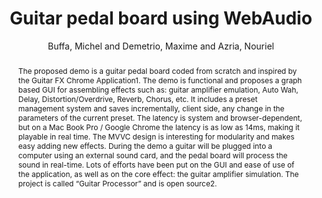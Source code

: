 --- 
title: "Guitar pedal board using WebAudio" 
abstract: "The proposed demo is a guitar pedal board coded from scratch and inspired by the Guitar FX Chrome Application1. The demo is functional and proposes a graph based GUI for assembling effects such as: guitar amplifier emulation, Auto Wah, Delay, Distortion/Overdrive, Reverb, Chorus, etc. It includes a preset management system and saves incrementally, client side, any change in the parameters of the current preset. The latency is system and browser-dependent, but on a Mac Book Pro / Google Chrome the latency is as low as 14ms, making it playable in real time. The MVVC design is interesting for modularity and makes easy adding new effects. During the demo a guitar will be plugged into a computer using an external sound card, and the pedal board will process the sound in real-time. Lots of efforts have been put on the GUI and ease of use of the application, as well as on the core effect: the guitar amplifier simulation. The project is called “Guitar Processor” and is open source2." 
address: "Atlanta, Georgia" 
author: "Buffa, Michel and Demetrio, Maxime and Azria, Nouriel"
webAuthor: "Michel Buffa, Maxime Demetrio, Nouriel Azria" 
booktitle: "Proceedings of the International Web Audio Conference" 
editor: "Freeman, Jason and Lerch, Alexander and Paradis, Matthew" 
month: "Proceedings of the International Web Audio Conference"
pages: "" 
publisher: "Georgia Tech" 
series: "WAC '16"
track: "Demo"  
year: "2016" 
id: "2016_EA_46" 
tags: year2016
media: none 
pdflink: /_data/papers/pdf/2016/2016_46.pdf
ISSN: 2663-5844
---